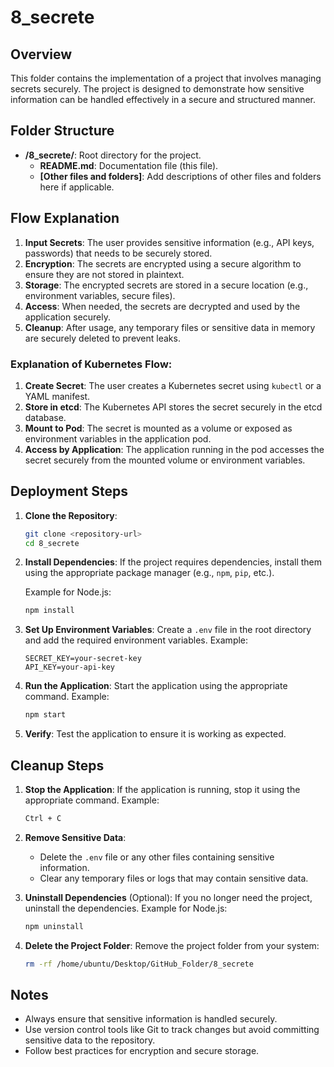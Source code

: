 # 8_secrete

## Overview

This folder contains the implementation of a project that involves managing secrets securely. The project is designed to demonstrate how sensitive information can be handled effectively in a secure and structured manner.

## Folder Structure

- **/8_secrete/**: Root directory for the project.
  - **README.md**: Documentation file (this file).
  - **[Other files and folders]**: Add descriptions of other files and folders here if applicable.

## Flow Explanation

1. **Input Secrets**: The user provides sensitive information (e.g., API keys, passwords) that needs to be securely stored.
2. **Encryption**: The secrets are encrypted using a secure algorithm to ensure they are not stored in plaintext.
3. **Storage**: The encrypted secrets are stored in a secure location (e.g., environment variables, secure files).
4. **Access**: When needed, the secrets are decrypted and used by the application securely.
5. **Cleanup**: After usage, any temporary files or sensitive data in memory are securely deleted to prevent leaks.


### Explanation of Kubernetes Flow:
1. **Create Secret**: The user creates a Kubernetes secret using `kubectl` or a YAML manifest.
2. **Store in etcd**: The Kubernetes API stores the secret securely in the etcd database.
3. **Mount to Pod**: The secret is mounted as a volume or exposed as environment variables in the application pod.
4. **Access by Application**: The application running in the pod accesses the secret securely from the mounted volume or environment variables.

## Deployment Steps

1. **Clone the Repository**:
   ```bash
   git clone <repository-url>
   cd 8_secrete
   ```

2. **Install Dependencies**:
   If the project requires dependencies, install them using the appropriate package manager (e.g., `npm`, `pip`, etc.).

   Example for Node.js:
   ```bash
   npm install
   ```

3. **Set Up Environment Variables**:
   Create a `.env` file in the root directory and add the required environment variables. Example:
   ```
   SECRET_KEY=your-secret-key
   API_KEY=your-api-key
   ```

4. **Run the Application**:
   Start the application using the appropriate command. Example:
   ```bash
   npm start
   ```

5. **Verify**:
   Test the application to ensure it is working as expected.

## Cleanup Steps

1. **Stop the Application**:
   If the application is running, stop it using the appropriate command. Example:
   ```bash
   Ctrl + C
   ```

2. **Remove Sensitive Data**:
   - Delete the `.env` file or any other files containing sensitive information.
   - Clear any temporary files or logs that may contain sensitive data.

3. **Uninstall Dependencies** (Optional):
   If you no longer need the project, uninstall the dependencies. Example for Node.js:
   ```bash
   npm uninstall
   ```

4. **Delete the Project Folder**:
   Remove the project folder from your system:
   ```bash
   rm -rf /home/ubuntu/Desktop/GitHub_Folder/8_secrete
   ```

## Notes

- Always ensure that sensitive information is handled securely.
- Use version control tools like Git to track changes but avoid committing sensitive data to the repository.
- Follow best practices for encryption and secure storage.

